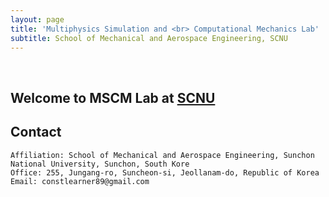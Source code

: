 ```yaml
---
layout: page
title: 'Multiphysics Simulation and <br> Computational Mechanics Lab'
subtitle: School of Mechanical and Aerospace Engineering, SCNU
---
```


<br/>

## Welcome to MSCM Lab at [SCNU](https://www.scnu.ac.kr/SCNU/main.do?introChk=Y)


## Contact

```
Affiliation: School of Mechanical and Aerospace Engineering, Sunchon National University, Sunchon, South Kore
Office: 255, Jungang-ro, Suncheon-si, Jeollanam-do, Republic of Korea
Email: constlearner89@gmail.com
```
